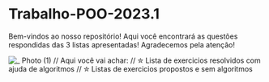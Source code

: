 # Trabalho-POO-2023.1
 Bem-vindos ao nosso repositório! Aqui você encontrará as questões respondidas das 3 listas apresentadas! Agradecemos pela atenção!

![_ Photo (1)](https://user-images.githubusercontent.com/125154278/230726431-9c33f4ee-46ef-489a-8483-9df759bbe4ef.gif)
// Aqui você vai achar:
// ✮ Lista de exercicios resolvidos com ajuda de algoritmos
// ✮ Listas de exercicios propostos e sem algoritmos

